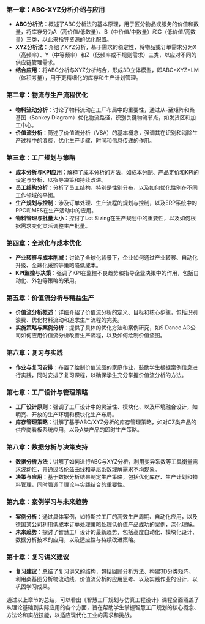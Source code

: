 ### 第一章：ABC-XYZ分析介绍与应用

- **ABC分析法**：概述了ABC分析法的基本原理，用于区分物品或服务的价值和数量，将库存分为A（高价值/低数量）、B（中价值/中数量）和C（低价值/高数量）三类，以此来指导资源的优化配置。
- **XYZ分析法**：介绍了XYZ分析，基于需求的稳定性，将物品或订单需求分为X（高频率）、Y（中等频率）和Z（低频率或不规则需求）三类，以应对不同的供应链管理需求。
- **结合应用**：将ABC分析与XYZ分析结合，形成3D立体模型，即ABC×XYZ×LM（体积考量），用于更精细化的库存和生产计划管理。

### 第二章：物流与生产流程优化

- **物料流动分析**：讨论了物料流动在工厂布局中的重要性，通过从-至矩阵和桑基图（Sankey Diagram）优化物流路径，识别关键物流节点，如发货区和加工中心。
- **价值流分析**：简述了价值流分析（VSA）的基本概念，强调其在识别和消除生产过程中的浪费，优化生产步骤、时间和信息传递的作用。

### 第三章：工厂规划与策略

- **成本分析与KPI应用**：解释了成本分析的方法，如成本分配、产品定价和KPI的设定与分析，以指导决策和持续改进。
- **员工结构分析**：分析了员工结构，特别是性别分布，以及如何优化性别在不同工作领域的平衡。
- **生产规划与控制**：涉及订单处理、生产流程的规划与控制，以及ERP系统中的PPC和MES在生产活动中的应用。
- **物料管理与批量大小**：探讨了Lot Sizing在生产规划中的重要性，以及如何根据需求变化灵活调整生产批量。

### 第四章：全球化与成本优化

- **产业转移与成本削减**：讨论了全球化背景下，企业如何通过产业转移、自动化升级、全球化采购等策略降低成本。
- **KPI监控与决策**：强调了KPI在监控不良趋势和指导企业决策中的作用，包括自动化、外包等策略的采用。

### 第五章：价值流分析与精益生产

- **价值流分析概述**：详细介绍了价值流分析的定义、目标和核心步骤，包括识别浪费、优化材料流动和追求生产流程的完美。
- **实施策略与案例分析**：提供了具体的优化方法和案例研究，如S Dance AG公司如何应用价值流分析改善生产流程，以及如何绘制价值流图。

### 第六章：复习与实践

- **作业与复习安排**：布置了绘制价值流图的家庭作业，鼓励学生根据案例信息进行实践，同时安排了复习课程，以确保学生充分掌握价值流分析的方法。

### 第七章：工厂设计与管理策略

- **工厂设计原则**：强调了工厂设计中的灵活性、模块化、以及环境融合设计，如明亮、开放的生产环境和模块化生产布局。
- **库存管理策略**：讲解了基于ABC/XYZ分析的库存管理策略，如对CZ类产品的供应商看板系统应用，以及A类产品的即时生产策略。

### 第八章：数据分析与决策支持

- **数据分析方法**：讲解了如何进行ABC与XYZ分析，利用变异系数等工具衡量需求波动性，并通过洛伦兹曲线和基尼系数理解需求不均现象。
- **决策与应用**：基于数据分析结果制定生产策略，包括优化库存、生产计划和物料管理，同时强调了理论与实践结合的重要性。

### 第九章：案例学习与未来趋势

- **案例分析**：通过具体案例，如特斯拉工厂的高效生产周期、自动化应用，以及德国某公司利用低成本订单处理策略处理低价值产品成功的案例，深化理解。
- **未来趋势**：探讨了智慧工厂设计的最新趋势，包括高度自动化、模块化设计、数据分析技术的应用，以及适应性与持续改进策略。

### 第十章：复习讲义建议

- **复习建议**：总结了复习讲义的结构，包括回顾分析方法、构建3D分类矩阵、利用桑基图分析物流动线、价值流分析的应用思考、以及实践作业的设计，以巩固学习成果。

通过以上章节的总结，可以看出《智慧工厂规划与仿真工程设计》课程全面涵盖了从理论基础到实际应用的各个方面，旨在帮助学生掌握智慧工厂规划的核心概念、方法论和实战技能，以适应现代化工业的需求和挑战。
